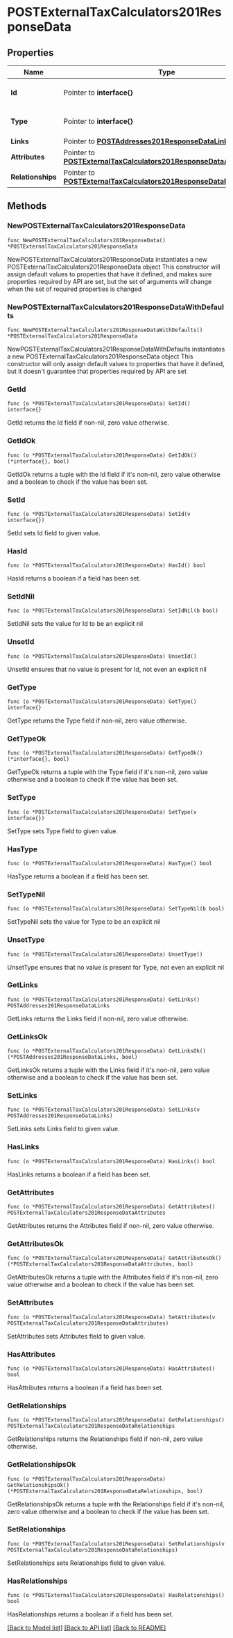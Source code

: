 # POSTExternalTaxCalculators201ResponseData

## Properties

Name | Type | Description | Notes
------------ | ------------- | ------------- | -------------
**Id** | Pointer to **interface{}** | The resource&#39;s id | [optional] 
**Type** | Pointer to **interface{}** | The resource&#39;s type | [optional] 
**Links** | Pointer to [**POSTAddresses201ResponseDataLinks**](POSTAddresses201ResponseDataLinks.md) |  | [optional] 
**Attributes** | Pointer to [**POSTExternalTaxCalculators201ResponseDataAttributes**](POSTExternalTaxCalculators201ResponseDataAttributes.md) |  | [optional] 
**Relationships** | Pointer to [**POSTExternalTaxCalculators201ResponseDataRelationships**](POSTExternalTaxCalculators201ResponseDataRelationships.md) |  | [optional] 

## Methods

### NewPOSTExternalTaxCalculators201ResponseData

`func NewPOSTExternalTaxCalculators201ResponseData() *POSTExternalTaxCalculators201ResponseData`

NewPOSTExternalTaxCalculators201ResponseData instantiates a new POSTExternalTaxCalculators201ResponseData object
This constructor will assign default values to properties that have it defined,
and makes sure properties required by API are set, but the set of arguments
will change when the set of required properties is changed

### NewPOSTExternalTaxCalculators201ResponseDataWithDefaults

`func NewPOSTExternalTaxCalculators201ResponseDataWithDefaults() *POSTExternalTaxCalculators201ResponseData`

NewPOSTExternalTaxCalculators201ResponseDataWithDefaults instantiates a new POSTExternalTaxCalculators201ResponseData object
This constructor will only assign default values to properties that have it defined,
but it doesn't guarantee that properties required by API are set

### GetId

`func (o *POSTExternalTaxCalculators201ResponseData) GetId() interface{}`

GetId returns the Id field if non-nil, zero value otherwise.

### GetIdOk

`func (o *POSTExternalTaxCalculators201ResponseData) GetIdOk() (*interface{}, bool)`

GetIdOk returns a tuple with the Id field if it's non-nil, zero value otherwise
and a boolean to check if the value has been set.

### SetId

`func (o *POSTExternalTaxCalculators201ResponseData) SetId(v interface{})`

SetId sets Id field to given value.

### HasId

`func (o *POSTExternalTaxCalculators201ResponseData) HasId() bool`

HasId returns a boolean if a field has been set.

### SetIdNil

`func (o *POSTExternalTaxCalculators201ResponseData) SetIdNil(b bool)`

 SetIdNil sets the value for Id to be an explicit nil

### UnsetId
`func (o *POSTExternalTaxCalculators201ResponseData) UnsetId()`

UnsetId ensures that no value is present for Id, not even an explicit nil
### GetType

`func (o *POSTExternalTaxCalculators201ResponseData) GetType() interface{}`

GetType returns the Type field if non-nil, zero value otherwise.

### GetTypeOk

`func (o *POSTExternalTaxCalculators201ResponseData) GetTypeOk() (*interface{}, bool)`

GetTypeOk returns a tuple with the Type field if it's non-nil, zero value otherwise
and a boolean to check if the value has been set.

### SetType

`func (o *POSTExternalTaxCalculators201ResponseData) SetType(v interface{})`

SetType sets Type field to given value.

### HasType

`func (o *POSTExternalTaxCalculators201ResponseData) HasType() bool`

HasType returns a boolean if a field has been set.

### SetTypeNil

`func (o *POSTExternalTaxCalculators201ResponseData) SetTypeNil(b bool)`

 SetTypeNil sets the value for Type to be an explicit nil

### UnsetType
`func (o *POSTExternalTaxCalculators201ResponseData) UnsetType()`

UnsetType ensures that no value is present for Type, not even an explicit nil
### GetLinks

`func (o *POSTExternalTaxCalculators201ResponseData) GetLinks() POSTAddresses201ResponseDataLinks`

GetLinks returns the Links field if non-nil, zero value otherwise.

### GetLinksOk

`func (o *POSTExternalTaxCalculators201ResponseData) GetLinksOk() (*POSTAddresses201ResponseDataLinks, bool)`

GetLinksOk returns a tuple with the Links field if it's non-nil, zero value otherwise
and a boolean to check if the value has been set.

### SetLinks

`func (o *POSTExternalTaxCalculators201ResponseData) SetLinks(v POSTAddresses201ResponseDataLinks)`

SetLinks sets Links field to given value.

### HasLinks

`func (o *POSTExternalTaxCalculators201ResponseData) HasLinks() bool`

HasLinks returns a boolean if a field has been set.

### GetAttributes

`func (o *POSTExternalTaxCalculators201ResponseData) GetAttributes() POSTExternalTaxCalculators201ResponseDataAttributes`

GetAttributes returns the Attributes field if non-nil, zero value otherwise.

### GetAttributesOk

`func (o *POSTExternalTaxCalculators201ResponseData) GetAttributesOk() (*POSTExternalTaxCalculators201ResponseDataAttributes, bool)`

GetAttributesOk returns a tuple with the Attributes field if it's non-nil, zero value otherwise
and a boolean to check if the value has been set.

### SetAttributes

`func (o *POSTExternalTaxCalculators201ResponseData) SetAttributes(v POSTExternalTaxCalculators201ResponseDataAttributes)`

SetAttributes sets Attributes field to given value.

### HasAttributes

`func (o *POSTExternalTaxCalculators201ResponseData) HasAttributes() bool`

HasAttributes returns a boolean if a field has been set.

### GetRelationships

`func (o *POSTExternalTaxCalculators201ResponseData) GetRelationships() POSTExternalTaxCalculators201ResponseDataRelationships`

GetRelationships returns the Relationships field if non-nil, zero value otherwise.

### GetRelationshipsOk

`func (o *POSTExternalTaxCalculators201ResponseData) GetRelationshipsOk() (*POSTExternalTaxCalculators201ResponseDataRelationships, bool)`

GetRelationshipsOk returns a tuple with the Relationships field if it's non-nil, zero value otherwise
and a boolean to check if the value has been set.

### SetRelationships

`func (o *POSTExternalTaxCalculators201ResponseData) SetRelationships(v POSTExternalTaxCalculators201ResponseDataRelationships)`

SetRelationships sets Relationships field to given value.

### HasRelationships

`func (o *POSTExternalTaxCalculators201ResponseData) HasRelationships() bool`

HasRelationships returns a boolean if a field has been set.


[[Back to Model list]](../README.md#documentation-for-models) [[Back to API list]](../README.md#documentation-for-api-endpoints) [[Back to README]](../README.md)


